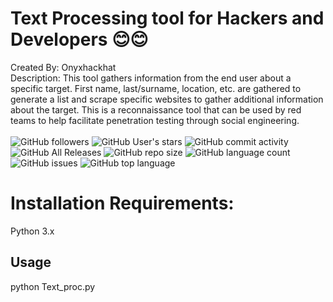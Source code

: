 # Text Processing tool for Hackers and Developers 😊😊
Created By: Onyxhackhat <BR />
Description: This tool gathers information from the end user about a specific target. First name, last/surname, location, etc. are gathered to generate a list and
scrape specific websites to gather additional information about the target. This is a reconnaissance tool that can be used by red teams to help facilitate penetration testing through social engineering.<BR /><BR />
<img alt="GitHub followers" src="https://img.shields.io/github/followers/onyx49?style=social">
<img alt="GitHub User's stars" src="https://img.shields.io/github/stars/onyx49?style=social">
<img alt="GitHub commit activity" src="https://img.shields.io/github/commit-activity/m/onyx49/just_for_fun">
<img alt="GitHub All Releases" src="https://img.shields.io/github/downloads/onyx49/just_for_fun/total">
<img alt="GitHub repo size" src="https://img.shields.io/github/repo-size/onyx49/just_for_fun">
<img alt="GitHub language count" src="https://img.shields.io/github/languages/count/onyx49/just_for_fun">
<img alt="GitHub issues" src="https://img.shields.io/github/issues/onyx49/just_for_fun">
<img alt="GitHub top language" src="https://img.shields.io/github/languages/top/onyx49/just_for_fun">

# Installation Requirements:
Python 3.x<BR />

## Usage
python Text_proc.py
